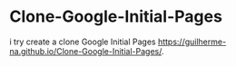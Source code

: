 # Clone-Google-Initial-Pages
i try create a clone Google Initial Pages https://guilherme-na.github.io/Clone-Google-Initial-Pages/.

